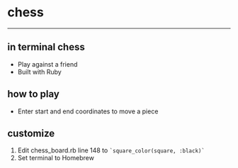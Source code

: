 chess
========
***
in terminal chess 
--------


* Play against a friend
* Built with Ruby

how to play
--------
* Enter start and end coordinates to move a piece

customize
--------
1. Edit chess_board.rb line 148 to  `` `square_color(square, :black)` ``
2. Set terminal to Homebrew


